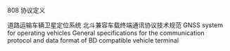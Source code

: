 808 协议定义

道路运输车辆卫星定位系统
北斗兼容车载终端通讯协议技术规范
GNSS system for operating vehicles
General specifications for the communication protocol and data
format of BD compatible vehicle terminal